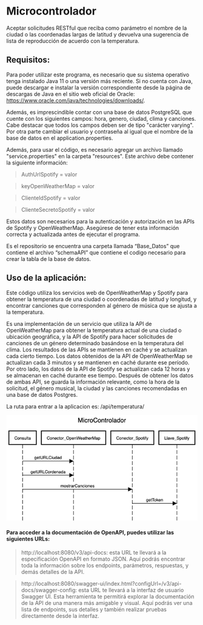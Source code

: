 # Microcontrolador
Aceptar solicitudes RESTful que reciba como parámetro el nombre de la ciudad o las coordenadas largas de latitud y devuelva una sugerencia de lista de reproducción de acuerdo con la temperatura.


## Requisitos:
Para poder utilizar este programa, es necesario que su sistema operativo tenga instalado Java 11 o una versión más reciente. Si no cuenta con Java, puede descargar e instalar la versión correspondiente desde la página de descargas de Java en el sitio web oficial de Oracle: https://www.oracle.com/java/technologies/downloads/.

Además, es imprescindible contar con una base de datos PostgreSQL que cuente con los siguientes campos: hora, genero, ciudad, clima y canciones. Cabe destacar que todos los campos deben ser de tipo "carácter varying". Por otra parte cambiar el usuario y contraseña al igual que el nombre de la base de datos  en el application.properties.

Además, para usar el código, es necesario agregar un archivo llamado "service.properties" en la carpeta "resources". Este archivo debe contener la siguiente información:
>AuthUrlSpotify = valor

>keyOpenWeatherMap = valor

>ClienteIdSpotify = valor

>ClienteSecretoSpotify = valor


Estos datos son necesarios para la autenticación y autorización en las APIs de Spotify y OpenWeatherMap. Asegúrese de tener esta información correcta y actualizada antes de ejecutar el programa.

Es el repositorio se encuentra una carpeta llamada “Base_Datos” que contiene  el archivo “schemaAPI” que contiene el codigo necesario para crear la tabla de la base de datos.

## Uso de la aplicación: 
Este código utiliza los servicios web de OpenWeatherMap y Spotify para obtener la temperatura de una ciudad o coordenadas de latitud y longitud,
y encontrar canciones que corresponden al género de música que se ajusta a la temperatura.

Es una implementación de un servicio que utiliza la API de OpenWeatherMap para obtener la temperatura actual de una ciudad o ubicación geográfica, 
y la API de Spotify para hacer solicitudes de canciones de un género determinado basándose en la temperatura del clima. Los resultados de las APIs
se mantienen en caché y se actualizan cada cierto tiempo. Los datos obtenidos de la API de OpenWeatherMap se actualizan cada 3 minutos y se 
mantienen en caché durante ese período. Por otro lado, los datos de la API de Spotify se actualizan cada 12 horas y se almacenan en caché durante ese 
tiempo. Después de obtener los datos de ambas API, se guarda la información relevante, como la hora de la solicitud, el género musical, la ciudad y 
las canciones recomendadas en una base de datos Postgres.

La ruta para entrar a la aplicacion es:    /api/temperatura/

<img src="https://github.com/EdwinC27/Microcontrolador/blob/main/diagramaSecuencia.png">


#### Para acceder a la documentación de OpenAPI, puedes utilizar las siguientes URLs:

>http://localhost:8080/v3/api-docs: esta URL te llevará a la especificación OpenAPI en formato JSON. Aquí podrás encontrar toda la información sobre los endpoints, parámetros, respuestas, y demás detalles de la API.

>http://localhost:8080/swagger-ui/index.html?configUrl=/v3/api-docs/swagger-config: esta URL te llevará a la interfaz de usuario Swagger UI. Esta herramienta te permitirá explorar la documentación de la API de una manera más amigable y visual. Aquí podrás ver una lista de endpoints, sus detalles y también realizar pruebas directamente desde la interfaz.
